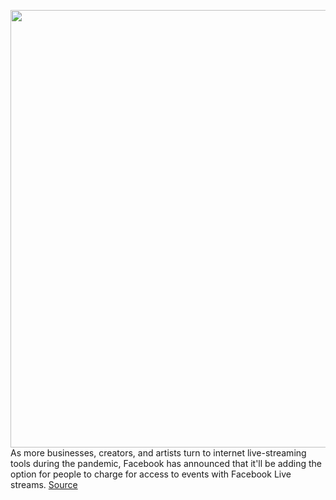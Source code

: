 <img src='https://cdn.vox-cdn.com/thumbor/3rYrHwaxslsYJiyIpDmwP5QPUHg=/0x0:2040x1360/1200x800/filters:focal(857x517:1183x843)/cdn.vox-cdn.com/uploads/chorus_image/image/66721364/acastro_180522_facebook_0002.0.jpg' width='700px' /><br/>
As more businesses, creators, and artists turn to internet live-streaming tools during the pandemic, Facebook has announced that it'll be adding the option for people to charge for access to events with Facebook Live streams.
<a href='https://www.theverge.com/2020/4/28/21239863/facebook-live-paid-video-charge-stream-access-events'> Source <a/>